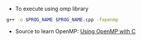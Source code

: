 - To execute using omp library
```bash
g++ -o $PROG_NAME $PROG_NAME.cpp -fopenmp
```
- Source to learn OpenMP: [Using OpenMP with C](https://curc.readthedocs.io/en/latest/programming/OpenMP-C.html)

